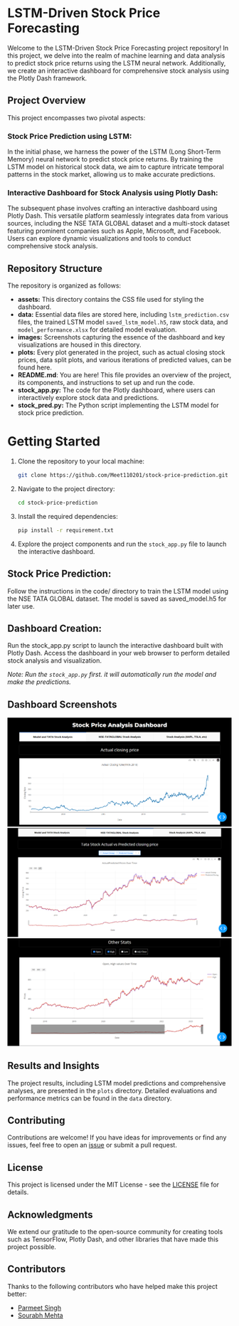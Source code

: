 # LSTM-Driven Stock Price Forecasting
Welcome to the LSTM-Driven Stock Price Forecasting project repository! In this project, we delve into the realm of machine learning and data analysis to predict stock price returns using the LSTM neural network. Additionally, we create an interactive dashboard for comprehensive stock analysis using the Plotly Dash framework.

## Project Overview
This project encompasses two pivotal aspects:

### Stock Price Prediction using LSTM:
In the initial phase, we harness the power of the LSTM (Long Short-Term Memory) neural network to predict stock price returns. By training the LSTM model on historical stock data, we aim to capture intricate temporal patterns in the stock market, allowing us to make accurate predictions.

### Interactive Dashboard for Stock Analysis using Plotly Dash:
The subsequent phase involves crafting an interactive dashboard using Plotly Dash. This versatile platform seamlessly integrates data from various sources, including the NSE TATA GLOBAL dataset and a multi-stock dataset featuring prominent companies such as Apple, Microsoft, and Facebook. Users can explore dynamic visualizations and tools to conduct comprehensive stock analysis.

## Repository Structure
The repository is organized as follows:
- **assets:** This directory contains the CSS file used for styling the dashboard.
- **data:** Essential data files are stored here, including `lstm_prediction.csv` files, the trained LSTM model `saved_lstm_model.h5`, raw stock data, and `model_performance.xlsx` for detailed model evaluation.
- **images:** Screenshots capturing the essence of the dashboard and key visualizations are housed in this directory.
- **plots:** Every plot generated in the project, such as actual closing stock prices, data split plots, and various iterations of predicted values, can be found here.
- **README.md**: You are here! This file provides an overview of the project, its components, and instructions to set up and run the code.
- **stock_app.py:** The code for the Plotly dashboard, where users can interactively explore stock data and predictions.
- **stock_pred.py:** The Python script implementing the LSTM model for stock price prediction.


# Getting Started
1. Clone the repository to your local machine:

    ```bash
    git clone https://github.com/Meet110201/stock-price-prediction.git
    ```

2. Navigate to the project directory:

    ```bash
    cd stock-price-prediction
    ```

3. Install the required dependencies:

    ```bash
    pip install -r requirement.txt
    ```

4. Explore the project components and run the `stock_app.py` file to launch the interactive dashboard.


## Stock Price Prediction:
Follow the instructions in the code/ directory to train the LSTM model using the NSE TATA GLOBAL dataset. The model is saved as saved_model.h5 for later use.

## Dashboard Creation:
Run the stock_app.py script to launch the interactive dashboard built with Plotly Dash. Access the dashboard in your web browser to perform detailed stock analysis and visualization.

*Note: Run the `stock_app.py` first. it will automatically run the model and make the predictions.*

## Dashboard Screenshots

![Dashboard-1](/src/images/Dashboard-1.png)
![Dashboard-2](/src/images/Dashboard-2.png)
![Dashboard-3](/src/images/Dashboard-3.png)


## Results and Insights

The project results, including LSTM model predictions and comprehensive analyses, are presented in the `plots` directory. Detailed evaluations and performance metrics can be found in the `data` directory.

## Contributing

Contributions are welcome! If you have ideas for improvements or find any issues, feel free to open an [issue](https://github.com/Meet110201/stock-price-prediction/issues) or submit a pull request.

## License

This project is licensed under the MIT License - see the [LICENSE](LICENSE) file for details.


## Acknowledgments
We extend our gratitude to the open-source community for creating tools such as TensorFlow, Plotly Dash, and other libraries that have made this project possible.

## Contributors
Thanks to the following contributors who have helped make this project better:

- [Parmeet Singh](https://github.com/Meet110201)
- [Sourabh Mehta](https://github.com/sm-sourabh)
